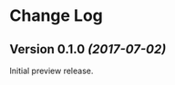 Change Log
==========

Version 0.1.0 *(2017-07-02)*
----------------------------

Initial preview release.
